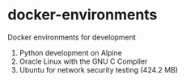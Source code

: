 # docker-environments
Docker environments for development

1. Python development on Alpine
2. Oracle Linux with the GNU C Compiler
3. Ubuntu for network security testing (424.2 MB)

